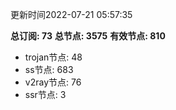 更新时间2022-07-21 05:57:35

**总订阅: 73**
**总节点: 3575**
**有效节点: 810**
- trojan节点: 48
- ss节点: 683
- v2ray节点: 76
- ssr节点: 3

